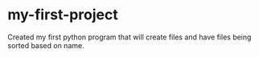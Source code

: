 # my-first-project
Created my first python program that will create files and have files being sorted based on name.
